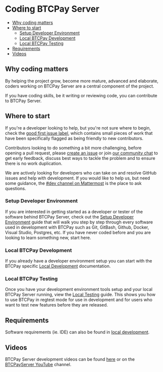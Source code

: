 # Coding BTCPay Server

- [Why coding matters](#why-coding-matters)
- [Where to start](#where-to-start)
   - [Setup Developer Environment](#setup-developer-environment)
   - [Local BTCPay Development](#local-btcpay-development)
   - [Local BTCPay Testing](#local-btcpay-testing)
- [Requirements](#requirements)
- [Videos](#videos)


## Why coding matters

By helping the project grow, become more mature, advanced and elaborate, coders working on BTCPay Server are a central component of the project.

If you have coding skills, be it writing or reviewing code, you can contribute to BTCPay Server.

## Where to start

If you're a developer looking to help, but you're not sure where to begin, check the [good first issue label](https://github.com/btcpayserver/btcpayserver/issues?q=is%3Aissue+is%3Aopen+label%3A%22good+first+issue%22), which contains small pieces of work that have been specifically flagged as being friendly to new contributors.

Contributors looking to do something a bit more challenging, before opening a pull request, please [create an issue](https://github.com/btcpayserver/btcpayserver/issues/new/choose) or join [our community chat](https://chat.btcpayserver.org/) to get early feedback, discuss best ways to tackle the problem and to ensure there is no work duplication.

We are actively looking for developers who can take on and resolve GitHub issues and help with development. If you would like to help us, but need some guidance, the [#dev channel on Mattermost](https://chat.btcpayserver.org/btcpayserver/channels/dev) is the place to ask questions.

### Setup Developer Environment

If you are interested in getting started as a developer or tester of the software behind BTCPay Server, check out the [Setup Developer Environment](../ContributeDev/ContributeDevCode.md) guide that will walk you step by step through every software used in development with BTCPay such as Git, GitBash, Github, Docker, Visual Studio, Postgres, etc. If you have never coded before and you are looking to learn something new, start here.

### Local BTCPay Development

If you already have a developer environment setup you can start with the BTCPay specific [Local Development](/Development/LocalDevelopment.md) documentation.

### Local BTCPay Testing

Once you have your development environment tools setup and your local BTCPay Server running, view the [Local Testing](../ContributeDev/ContributeDevTest.md) guide. This shows you how to use BTCPay in regtest mode for use in development and for users who want to test new features before they are released.

## Requirements

Software requirements (ie. IDE) can also be found in [local development](/Development/LocalDevelopment.md#which-ide).

## Videos

BTCPay Server development videos can be found [here](/Development/LocalDevelopment.md#videos) or on the [BTCPayServer YouTube](https://www.youtube.com/channel/UCpG9WL6TJuoNfFVkaDMp9ug) channel.
